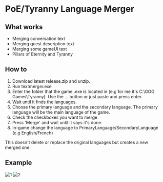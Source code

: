 # PoE/Tyranny Language Merger
## What works

* Merging conversation text
* Merging quest description text
* Merging some gameUI text
* Pillars of Eternity and Tyranny

## How to

1. Download latest release.zip and unzip.
2. Run textmerger.exe
3. Enter the folder that the game .exe is located in (e.g for me it's C:\GOG Games\Tyranny). Use the ... button or just paste and press enter.
4. Wait until it finds the languages.
5. Choose the primary language and the secondary language. The primary language will be the main language of the game.
6. Check the checkboxes you want to merge.
7. Press 'Merge' and wait until it says it's done.
8. In-game change the language to PrimaryLanguage/SecondaryLanguage (e.g English/French)

This doesn't delete or replace the original languages but creates a new merged one.

## Example

![1](https://i.imgur.com/V8zgvNw.jpg)
![2](https://i.imgur.com/1SeGvUw.jpg)
